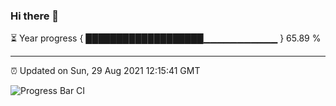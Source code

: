 ### Hi there 👋

⏳ Year progress { ███████████████████▁▁▁▁▁▁▁▁▁▁▁ } 65.89 %

---

⏰ Updated on Sun, 29 Aug 2021 12:15:41 GMT

![Progress Bar CI](https://github.com/liununu/liununu/workflows/Progress%20Bar%20CI/badge.svg)
